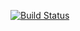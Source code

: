 [![Build Status](https://travis-ci.org/sameerparekh/holidays.svg?branch=master)](https://travis-ci.org/sameerparekh/holidays)
